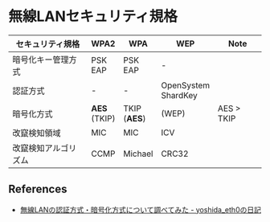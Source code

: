 # 無線LANセキュリティ規格

| セキュリティ規格     | WPA2               | WPA                | WEP                     | Note       |
|----------------------|--------------------|--------------------|-------------------------|------------|
| 暗号化キー管理方式   | PSK<br> EAP        | PSK<br> EAP        | -                       |            |
| 認証方式             | -                  | -                  | OpenSystem<br> ShardKey |            |
| 暗号化方式           | **AES**<br> (TKIP) | TKIP<br> (**AES**) | (WEP)                   | AES > TKIP |
| 改竄検知領域         | MIC                | MIC                | ICV                     |            |
| 改竄検知アルゴリズム | CCMP               | Michael            | CRC32                   |            |

## References

* [無線LANの認証方式・暗号化方式について調べてみた - yoshida_eth0の日記](http://d.hatena.ne.jp/eth0jp/20100428/1272398928)
